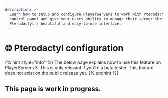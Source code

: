 ```yaml
---
description: >-
  Learn how to setup and configure PlayerServers to work with Pterodactyl
  control panel and give your users ability to manage their server through
  Pterodactyl’s beautiful and easy-to-use interface.
---
```


# 🌐 Pterodactyl configuration

{% hint style="info" %}
The below page explains how to use this feature on PlayerServers 3. This is only relevant if you're a beta tester. This feature does not exist on the public release yet.
{% endhint %}

## This page is work in progress.
